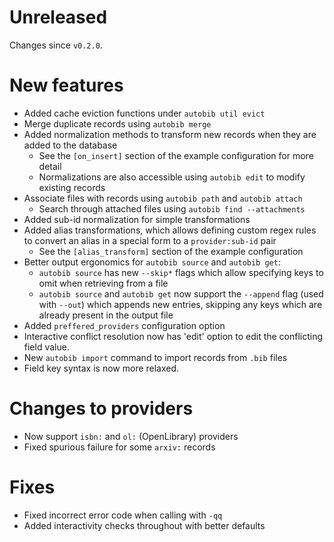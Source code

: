 # Unreleased

Changes since `v0.2.0`.

# New features
- Added cache eviction functions under `autobib util evict`
- Merge duplicate records using `autobib merge`
- Added normalization methods to transform new records when they are added to the database
  - See the `[on_insert]` section of the example configuration for more detail
  - Normalizations are also accessible using `autobib edit` to modify existing records
- Associate files with records using `autobib path` and `autobib attach`
  - Search through attached files using `autobib find --attachments`
- Added sub-id normalization for simple transformations
- Added alias transformations, which allows defining custom regex rules to convert an alias in a special form to a `provider:sub-id` pair
  - See the `[alias_transform]` section of the example configuration
- Better output ergonomics for `autobib source` and `autobib get`:
  - `autobib source` has new `--skip*` flags which allow specifying keys to omit when retrieving from a file
  - `autobib source` and `autobib get` now support the `--append` flag (used with `--out`) which appends new entries, skipping any keys which are already present in the output file
- Added `preffered_providers` configuration option
- Interactive conflict resolution now has 'edit' option to edit the conflicting field value.
- New `autobib import` command to import records from `.bib` files
- Field key syntax is now more relaxed.

# Changes to providers
- Now support `isbn:` and `ol:` (OpenLibrary) providers
- Fixed spurious failure for some `arxiv:` records

# Fixes
- Fixed incorrect error code when calling with `-qq`
- Added interactivity checks throughout with better defaults
